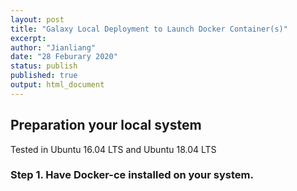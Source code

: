 ```yaml
---
layout: post
title: "Galaxy Local Deployment to Launch Docker Container(s)"
excerpt:  
author: "Jianliang"
date: "28 Feburary 2020"
status: publish
published: true
output: html_document
---
```

 

 
## Preparation your local system
 
Tested in Ubuntu 16.04 LTS and Ubuntu 18.04 LTS

### Step 1. Have Docker-ce installed on your system.
